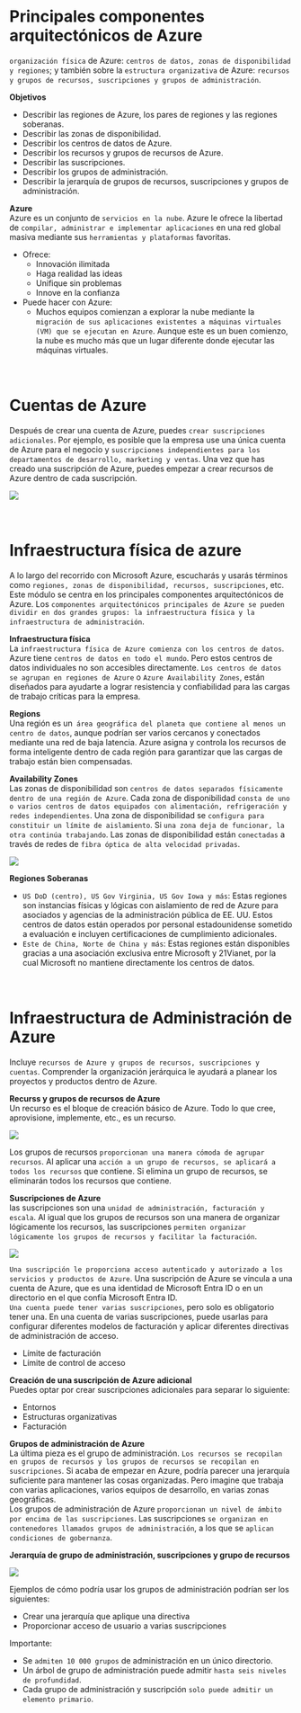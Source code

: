 Principales componentes arquitectónicos de Azure
==  
``organización física`` de Azure: ``centros de datos, zonas de disponibilidad y regiones``; y también sobre la ``estructura organizativa`` de Azure: ``recursos y grupos de recursos, suscripciones y grupos de administración``.  

**Objetivos**  
- Describir las regiones de Azure, los pares de regiones y las regiones soberanas.
- Describir las zonas de disponibilidad.
- Describir los centros de datos de Azure.
- Describir los recursos y grupos de recursos de Azure.
- Describir las suscripciones.
- Describir los grupos de administración.
- Describir la jerarquía de grupos de recursos, suscripciones y grupos de administración.  

**Azure**  
Azure es un conjunto de ``servicios en la nube``. Azure le ofrece la libertad de ``compilar, administrar e implementar aplicaciones`` en una red global masiva mediante sus ``herramientas y plataformas`` favoritas.  
- Ofrece: 
    - Innovación ilimitada
    - Haga realidad las ideas
    - Unifique sin problemas
    - Innove en la confianza
- Puede hacer con Azure: 
    - Muchos equipos comienzan a explorar la nube mediante la ``migración de sus aplicaciones existentes a máquinas virtuales (VM) que se ejecutan en Azure``. Aunque este es un buen comienzo, la nube es mucho más que un lugar diferente donde ejecutar las máquinas virtuales.

\
**Cuentas de Azure**  
==  
Después de crear una cuenta de Azure, puedes ``crear suscripciones adicionales``. Por ejemplo, es posible que la empresa use una única cuenta de Azure para el negocio y ``suscripciones independientes para los departamentos de desarrollo, marketing y ventas``. Una vez que has creado una suscripción de Azure, puedes empezar a crear recursos de Azure dentro de cada suscripción.  

![](/Mod2/images/7.png)  

\
**Infraestructura física de azure**  
==  
A lo largo del recorrido con Microsoft Azure, escucharás y usarás términos como ``regiones, zonas de disponibilidad, recursos, suscripciones``, etc. Este módulo se centra en los principales componentes arquitectónicos de Azure. Los ``componentes arquitectónicos principales de Azure se pueden dividir en dos grandes grupos: la infraestructura física y la infraestructura de administración``.  

**Infraestructura física**  
La ``infraestructura física de Azure comienza con los centros de datos``. Azure tiene ``centros de datos en todo el mundo``. Pero estos centros de datos individuales no son accesibles directamente. ``Los centros de datos se agrupan en regiones de Azure`` o ``Azure Availability Zones``, están diseñados para ayudarte a lograr resistencia y confiabilidad para las cargas de trabajo críticas para la empresa.  

**Regions**  
Una región es un`` área geográfica del planeta que contiene al menos un centro de datos``, aunque podrían ser varios cercanos y conectados mediante una red de baja latencia. Azure asigna y controla los recursos de forma inteligente dentro de cada región para garantizar que las cargas de trabajo están bien compensadas.  

**Availability Zones**  
Las zonas de disponibilidad son ``centros de datos separados físicamente dentro de una región de Azure``. Cada zona de disponibilidad ``consta de uno o varios centros de datos equipados con alimentación, refrigeración y redes independientes``. Una zona de disponibilidad se ``configura para constituir un límite de aislamiento``. Si ``una zona deja de funcionar, la otra continúa trabajando``. Las zonas de disponibilidad están ``conectadas`` a través de redes de ``fibra óptica de alta velocidad privadas``.  

![](/Mod2/images/2.png)  

**Regiones Soberanas**
- ``US DoD (centro), US Gov Virginia, US Gov Iowa y más``: Estas regiones son instancias físicas y lógicas con aislamiento de red de Azure para asociados y agencias de la administración pública de EE. UU. Estos centros de datos están operados por personal estadounidense sometido a evaluación e incluyen certificaciones de cumplimiento adicionales.
- ``Este de China, Norte de China y más``: Estas regiones están disponibles gracias a una asociación exclusiva entre Microsoft y 21Vianet, por la cual Microsoft no mantiene directamente los centros de datos.  

\
**Infraestructura de Administración de Azure**  
==  
 Incluye ``recursos de Azure y grupos de recursos, suscripciones y cuentas``. Comprender la organización jerárquica le ayudará a planear los proyectos y productos dentro de Azure.  

 **Recurss y grupos de recursos de Azure**  
 Un recurso es el bloque de creación básico de Azure. Todo lo que cree, aprovisione, implemente, etc., es un recurso.  

 ![](/Mod2/images/5.png)

 Los grupos de recursos ``proporcionan una manera cómoda de agrupar recursos``. Al aplicar una ``acción a un grupo de recursos, se aplicará a todos los recursos`` que contiene. Si elimina un grupo de recursos, se eliminarán todos los recursos que contiene.

 **Suscripciones de Azure**  
 las suscripciones son una ``unidad de administración, facturación y escala``. Al igual que los grupos de recursos son una manera de organizar lógicamente los recursos, las suscripciones ``permiten organizar lógicamente los grupos de recursos y facilitar la facturación``.  

  ![](/Mod2/images/6.png)

``Una suscripción le proporciona acceso autenticado y autorizado a los servicios y productos de Azure``. Una suscripción de Azure se vincula a una cuenta de Azure, que es una identidad de Microsoft Entra ID o en un directorio en el que confía Microsoft Entra ID.  
``Una cuenta puede tener varias suscripciones``, pero solo es obligatorio tener una. En una cuenta de varias suscripciones, puede usarlas para configurar diferentes modelos de facturación y aplicar diferentes directivas de administración de acceso.  
- Límite de facturación
- Límite de control de acceso

**Creación de una suscripción de Azure adicional**  
Puedes optar por crear suscripciones adicionales para separar lo siguiente:  
- Entornos
- Estructuras organizativas
- Facturación  

**Grupos de administración de Azure**  
La última pieza es el grupo de administración. ``Los recursos se recopilan en grupos de recursos y los grupos de recursos se recopilan en suscripciones``. Si acaba de empezar en Azure, podría parecer una jerarquía suficiente para mantener las cosas organizadas. Pero imagine que trabaja con varias aplicaciones, varios equipos de desarrollo, en varias zonas geográficas.  
Los grupos de administración de Azure ``proporcionan un nivel de ámbito por encima de las suscripciones``. Las suscripciones ``se organizan en contenedores llamados grupos de administración``, a los que se ``aplican condiciones de gobernanza``.  

**Jerarquía de grupo de administración, suscripciones y grupo de recursos**  

![](/MicrosoftLearn/images/01.png)

Ejemplos de cómo podría usar los grupos de administración podrían ser los siguientes:
- Crear una jerarquía que aplique una directiva
- Proporcionar acceso de usuario a varias suscripciones  

Importante:
- Se ``admiten 10 000 grupos`` de administración en un único directorio.
- Un árbol de grupo de administración puede admitir ``hasta seis niveles de profundidad``.
- Cada grupo de administración y suscripción ``solo puede admitir un elemento primario``.
